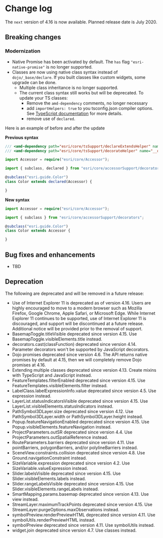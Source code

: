 # Change log

The `next` version of 4.16 is now available.  Planned release date is July 2020.

## Breaking changes

### Modernization

* Native Promise has been activated by default. The `has` flag `"esri-native-promise"` is no longer supported.
* Classes are now using native class syntax instead of `dojo/_base/declare`. If you built classes like custom widgets, some upgrade can be done.
  * Multiple class inheritance is no longer supported.
  * The current class syntax still works but will be deprecated. To update your TS classes:
    * Remove the `amd-dependency` comments, no longer necessary
    * add `importHelpers: true` to you tsconfig.json compiler options. See [TypeScript documentation](https://www.typescriptlang.org/v2/en/tsconfig#importHelpers) for more details.
    * remove use of `declared`.
    
Here is an example of before and after the update
  
**Previous syntax**
  
```ts
/// <amd-dependency path="esri/core/tsSupport/declareExtendsHelper" name="__extends" />
/// <amd-dependency path="esri/core/tsSupport/decorateHelper" name="__decorate" />

import Accessor = require("esri/core/Accessor");

import { subclass, declared } from "esri/core/accessorSupport/decorators";

@subclass("esri.guide.Color")
class Color extends declared(Accessor) {

}
```

**New syntax**
  
```ts
import Accessor = require("esri/core/Accessor");

import { subclass } from "esri/core/accessorSupport/decorators";

@subclass("esri.guide.Color")
class Color extends Accessor {

}
```

## Bug fixes and enhancements

* TBD

## Deprecation

The following are deprecated and will be removed in a future release:

* Use of Internet Explorer 11 is deprecated as of version 4.16. Users are highly encouraged to move to a modern browser such as Mozilla Firefox, Google Chrome, Apple Safari, or Microsoft Edge. While Internet Explorer 11 continues to be supported, use of Internet Explorer 11 is  discouraged, and support will be discontinued at a future release. Additional notice will be provided prior to the removal of support.
* BasemapToggle.titleVisible deprecated since version 4.15. Use BasemapToggle.visibleElements.title instead.
* decorators.cast(classFunction) deprecated since version 4.14. Parameter decorators won't be supported by JavaScript decorators.
* Dojo promises deprecated since version 4.6. The API returns native promises by default at 4.15, then we will completely remove Dojo promises at 4.16.
* Extending multiple classes deprecated since version 4.13. Create mixins with TypeScript and JavaScript instead.
* FeatureTemplates.filterEnabled deprecated since version 4.15. Use FeatureTemplates.visibleElements.filter instead.
* LabelClass.labelExpressionInfo.value deprecated since version 4.5. Use expression instead.
* LayerList.statusIndicatorsVisible deprecated since version 4.15. Use LayerList.visibleElements.statusIndicators instead.
* PathSymbol3DLayer.size deprecated since version 4.12. Use PathSymbol3DLayer.width or PathSymbol3DLayer.height instead.
* Popup.featureNavigationEnabled deprecated since version 4.15. Use Popup.visibleElements.featureNavigation instead.
* ProjectParameters.outSR deprecated since version 4.4. Use ProjectParameters.outSpatialReference instead.
* RouteParameters.barriers deprecated since version 4.11. Use pointBarriers, polygonBarriers, and/or polylineBarriers instead.
* SceneView.constraints.collision deprecated since version 4.8. Use Ground.navigationConstraint instead.
* SizeVariable.expression deprecated since version 4.2. Use SizeVariable.valueExpression instead.
* Slider.labelsVisible deprecated since version 4.15. Use Slider.visibleElements.labels instead.
* Slider.rangeLabelsVisible deprecated since version 4.15. Use Slider.visibleElements.rangeLabels instead.
* SmartMapping.params.basemap deprecated since version 4.13. Use view instead.
* StreamLayer.maximumTrackPoints deprecated since version 4.15. Use StreamLayer.purgeOptions.maxObservations instead.
* symbolPreview.renderPreviewHTML deprecated since version 4.11. Use symbolUtils.renderPreviewHTML instead.
* symbolPreview deprecated since version 4.11. Use symbolUtils instead.
* widget.join deprecated since version 4.7. Use classes instead.
